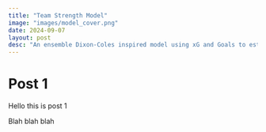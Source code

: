 ```yaml
---
title: "Team Strength Model"
image: "images/model_cover.png"
date: 2024-09-07
layout: post
desc: "An ensemble Dixon-Coles inspired model using xG and Goals to estimate team strength and predict match outcomes. "
---
```



# Post 1

Hello this is post 1

Blah blah blah
